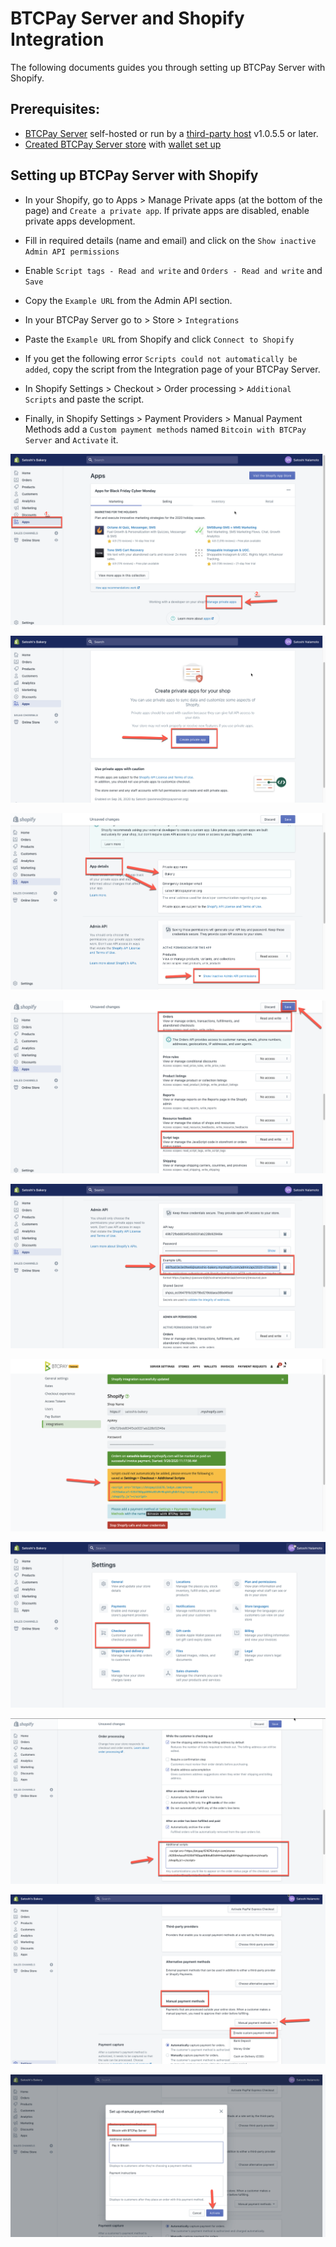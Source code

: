 # BTCPay Server and Shopify Integration

The following documents guides you through setting up BTCPay Server with Shopify.

## Prerequisites:

- [BTCPay Server](Deployment.md) self-hosted or run by a [third-party host](ThirdPartyHosting.md) v1.0.5.5 or later.
- [Created BTCPay Server store](CreateStore.md) with [wallet set up](WalletSetup.md)

## Setting up BTCPay Server with Shopify

* In your Shopify, go to Apps > Manage Private apps (at the bottom of the page) and `Create a private app`. If private apps are disabled, enable private apps development.
* Fill in required  details (name and email) and click on the `Show inactive Admin API permissions`
* Enable  `Script tags - Read and write` and `Orders - Read and write` and `Save`
* Copy the `Example URL` from the Admin API section.

* In your BTCPay Server go to > Store > `Integrations`
* Paste the `Example URL` from Shopify and click `Connect to Shopify`
* If you get the following error `Scripts could not automatically be added`, copy the script from the Integration page of your BTCPay Server.
* In Shopify Settings > Checkout > Order processing > `Additional Scripts` and paste the script.

* Finally, in Shopify Settings > Payment Providers > Manual Payment Methods add a `Custom payment methods` named  `Bitcoin with BTCPay Server` and `Activate` it.

![Shopify Setup 1](./img/Shopify/Shopify1.png)

![Shopify Setup 2](./img/Shopify/Shopify2.png)

![Shopify Setup 3](./img/Shopify/Shopify3.png)

![Shopify Setup 4](./img/Shopify/Shopify4.png)

![Shopify Setup 5](./img/Shopify/Shopify5.png)

![Shopify Setup 6](./img/Shopify/Shopify6.png)

![Shopify Setup 7](./img/Shopify/Shopify7.png)

![Shopify Setup 8](./img/Shopify/Shopify8.png)

![Shopify Setup 9](./img/Shopify/Shopify9.png)

![Shopify Setup 10](./img/Shopify/Shopify10.png)

